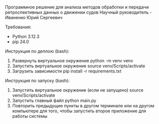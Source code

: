 Программное решение для анализа методов обработки и передачи ретроспективных данных о движении судов
Научный руководитель - Иваненко Юрий Сергеевич

Требования:
- Python 3.12.3
- pip 24.0

Инструкция по деплою (bash):
1. Развернуть виртуальное окружение
python -m venv venv
2. Запустить виртуальное окружение
source venv/Scripts/activate
3. Загрузить зависимости
pip install -r requirements.txt

Инструкция по запуску (bash):
1. Запустить виртуальное окружение (если не запущено)
source venv/Scripts/activate
2. Запустить главный файл
python main.py
3. Повторить предыдущие пункты в другом терминале или на другом компьютере для того, чтобы запустить второе приложение для работы системы